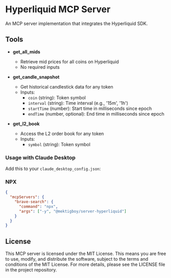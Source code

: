 # Hyperliquid MCP Server

An MCP server implementation that integrates the Hyperliquid SDK.

## Tools

- **get_all_mids**

  - Retrieve mid prices for all coins on Hyperliquid
  - No required inputs

- **get_candle_snapshot**

  - Get historical candlestick data for any token
  - Inputs:
    - `coin` (string): Token symbol
    - `interval` (string): Time interval (e.g., '15m', '1h')
    - `startTime` (number): Start time in milliseconds since epoch
    - `endTime` (number, optional): End time in milliseconds since epoch

- **get_l2_book**
  - Access the L2 order book for any token
  - Inputs:
    - `symbol` (string): Token symbol

### Usage with Claude Desktop

Add this to your `claude_desktop_config.json`:

### NPX

```json
{
  "mcpServers": {
    "brave-search": {
      "command": "npx",
      "args": ["-y", "@mektigboy/server-hyperliquid"]
    }
  }
}
```

## License

This MCP server is licensed under the MIT License. This means you are free to use, modify, and distribute the software, subject to the terms and conditions of the MIT License. For more details, please see the LICENSE file in the project repository.
